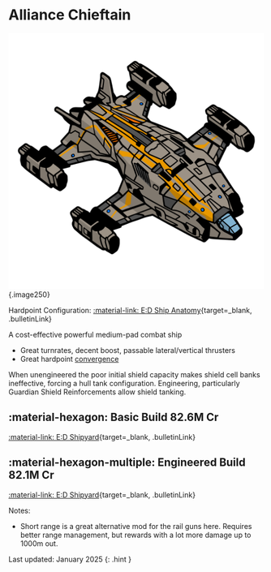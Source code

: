 # Alliance Chieftain
![Ship Image](../assets/icons/alliance-chieftain.svg){.image250}

Hardpoint Configuration: [:material-link: E:D Ship Anatomy](https://siriuscorp.cc/edsa/?s=alliance-chieftain){target=_blank, .bulletinLink}

A cost-effective powerful medium-pad combat ship

* Great turnrates, decent boost, passable lateral/vertical thrusters
* Great hardpoint [convergence](../misc/glossary.md#convergence)

When unengineered the poor initial shield capacity makes shield cell banks ineffective, forcing a hull tank configuration. Engineering, particularly Guardian Shield Reinforcements allow shield tanking.

## :material-hexagon: Basic Build **82.6M Cr**

[:material-link: E:D Shipyard](https://edsy.org/#/L=I900000H4C0SC0,HgB00HgB00Hf500FBG00FBG00FBG00,DBw00DBw00DBw00CEg00,9on00AAA00APo00Adt00AtU00B8g00BLA00Bb600,15O0015O0015O00,7Ue0016y0023u0020m0020m0010i00,PvE_0Combat_0_D_0Basic){target=_blank, .bulletinLink}
<!-- [:material-link: Coriolis](https://coriolis.io/outfit/alliance_chieftain?code=A2pktkFflkdpsff47l7l2717171704040400B12dm7m3m32b2b2b25.AwRj4yso.CwBj4yso..EweloBhBGA2EoFMCGBzANokMK4fiIA%3D%3D&bn=PvE%20Combat%20-%20Basic){target=_blank, .bulletinLink} -->

## :material-hexagon-multiple: Engineered Build **82.1M Cr**

[:material-link: E:D Shipyard](https://edsy.org/#/L=I900000H4C0SC0,HgBG0BM_W0HgBG0BM_W0Hf5G0BI_W0KYiG07M_W0KYiG07M_W0KYiG07M_W0,DCYG09L_W0DCYG09L_W0DCYG09L_W0CEgG02G_W0,9onG05I_W0AAAG03I_W0APoG05I_W0AdtG05J_W0Aty00B8gG03L_W0BLeG05G_W0Bb600,7wv007wv007wv00,7UeG09L_W07iMG054_W07goG054_W020m0012GK05I_W010iG05I_W0,PvE_0Combat_0_D_0Full_0Engi){target=_blank, .bulletinLink}
<!-- [:material-link: Coriolis](https://coriolis.io/outfit/alliance_chieftain?code=A2pktkFflndpsif47l7l2729292908080800B15i5dm3271J1J1J25.AwRj4yso.CwBj4yso.H4sIAAAAAAAAA42SL0hDcRDHv%2Fvr3v69vbc%2FbnOKuqeDhWG1WBURWXPVYhMMBsPCDIJZxGRYMBqMBqNVsKwZjHaHiLo77x7bDxGF9wtfvnAf7u53d6ApAKOYyNeZSOouDGR6acDpiHNvU4A3DAEcojVDdkUS7U9m%2B7kFlG6iQj5KIg5TyUCHIrb3wVyYE7LYt4GykvWDaSEjVDXk0YT0yxW6RSGfJMIxWjXQsYiVJubkuQMsqFtUt6RuWR3HaXeCu7kG0NoYMle2ZiWUoI7JJJ9DVMvFOjNA%2FDojPfnlrCBQ8gcU%2BQ9K0Y6B9kSabYyH6X%2Bsot1xOgiUCQJlad1Al7rFq7hMVBfkqCvfW7JFdWwHJnOBSYd0WCM5EuA0P5597UWGwy5tmyT7umW9AkeTeP4V5GlT41GNn4iEeq9yVCvvzH7%2Bhiap999YjigwWaKmqXmhjT%2BIzc7XpLA6V1vw1HH1Nzkw5MCQ6pjx1%2FsGV0DBBz0DAAA%3D.EweloBhBGA2EoFMCGBzANokMK4fiIA%3D%3D&bn=PvE%20Combat%20-%20Basic){target=_blank, .bulletinLink} -->

Notes:
* Short range is a great alternative mod for the rail guns here. Requires better range management, but rewards with a lot more damage up to 1000m out.

Last updated: January 2025
{: .hint }